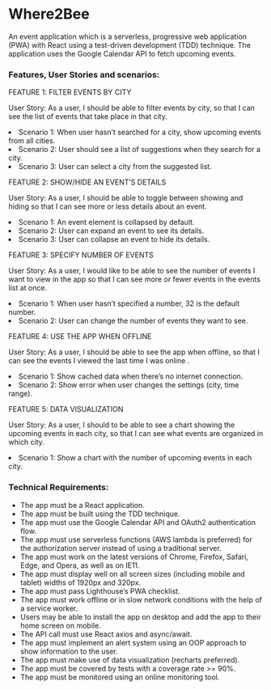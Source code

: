 # Where2Bee 
An event application which is a serverless, progressive web application (PWA) with React using a test-driven development (TDD) technique. The application uses the Google Calendar API to fetch
upcoming events.

### Features, User Stories and scenarios:

FEATURE 1: FILTER EVENTS BY CITY

<p>User Story: As a user, I should be able to filter events by city, so that I can see the list of events that take place in that city.
<li>Scenario 1: When user hasn’t searched for a city, show upcoming events from all cities.
<li>Scenario 2: User should see a list of suggestions when they search for a city.
<li>Scenario 3: User can select a city from the suggested list.

FEATURE 2: SHOW/HIDE AN EVENT’S DETAILS

<p>User Story: As a user, I should be able to toggle between showing and hiding so that I can see more or less details about an event.
<li>Scenario 1: An event element is collapsed by default.
<li>Scenario 2: User can expand an event to see its details.
<li>Scenario 3: User can collapse an event to hide its details.

FEATURE 3: SPECIFY NUMBER OF EVENTS

<p>User Story: As a user, I would like to be able to see the number of events I want to view in the app so that I can see more or fewer events in the events list at once.
<li>Scenario 1: When user hasn’t specified a number, 32 is the default number.
<li>Scenario 2: User can change the number of events they want to see.

FEATURE 4: USE THE APP WHEN OFFLINE

<p>User Story: As a user, I should be able to see the app when offline, so that I can see the events I viewed the last time I was online .
<li>Scenario 1: Show cached data when there’s no internet connection.
<li>Scenario 2: Show error when user changes the settings (city, time range).

FEATURE 5: DATA VISUALIZATION

<p>User Story: As a user, I should to be able to see a chart showing the upcoming events in each city, so that I can see what events are organized in which city.
<li>Scenario 1: Show a chart with the number of upcoming events in each city.

### Technical Requirements:

- The app must be a React application.
- The app must be built using the TDD technique.
- The app must use the Google Calendar API and OAuth2 authentication flow.
- The app must use serverless functions (AWS lambda is preferred) for the authorization
server instead of using a traditional server.
- The app must work on the latest versions of Chrome, Firefox, Safari, Edge, and Opera,
as well as on IE11.
- The app must display well on all screen sizes (including mobile and tablet) widths of
1920px and 320px.
- The app must pass Lighthouse’s PWA checklist.
- The app must work offline or in slow network conditions with the help of a service
worker.
- Users may be able to install the app on desktop and add the app to their home screen
on mobile.
- The API call must use React axios and async/await.
- The app must implement an alert system using an OOP approach to show information to
the user.
- The app must make use of data visualization (recharts preferred).
- The app must be covered by tests with a coverage rate >= 90%.
- The app must be monitored using an online monitoring tool.

